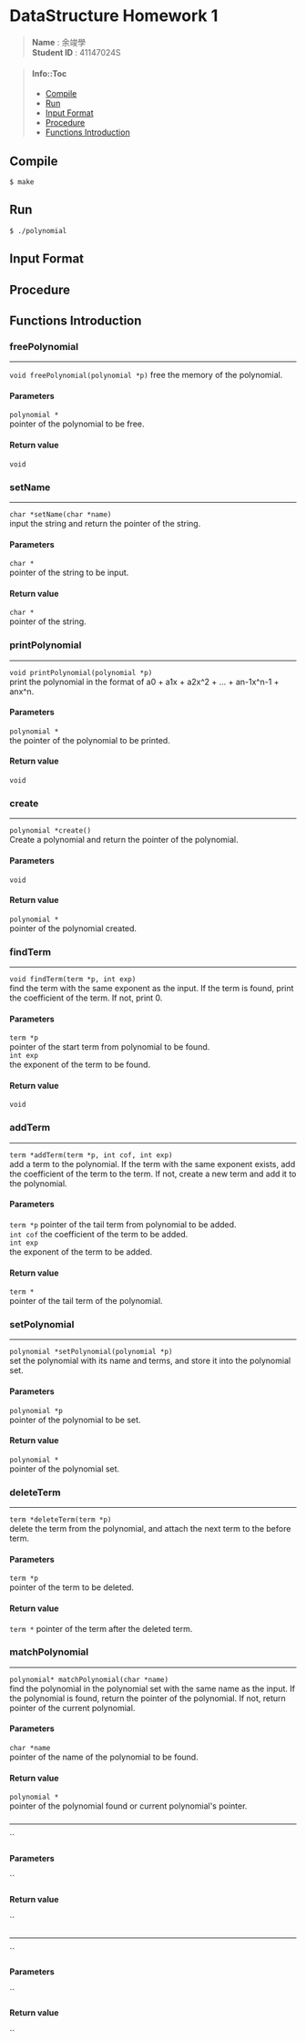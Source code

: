 # DataStructure Homework 1
> **Name** : 余竣學  
**Student ID** : 41147024S

> #### Info::Toc
>- [Compile](#compile)
>- [Run](#run)
>- [Input Format](#input-format)
>- [Procedure](#procedure)
>- [Functions Introduction](#functions-introduction)

## Compile
```shell
$ make
```
## Run
```shell
$ ./polynomial
```
## Input Format

## Procedure
## Functions Introduction
### freePolynomial
---
`void freePolynomial(polynomial *p)`
free the memory of the polynomial.
#### Parameters
`polynomial *`  
pointer of the polynomial to be free.
#### Return value
`void`

### setName 
---
`char *setName(char *name)`  
input the string and return the pointer of the string.

#### Parameters
`char *`  
pointer of the string to be input.
#### Return value
`char *`  
pointer of the string.

### printPolynomial 
---
`void printPolynomial(polynomial *p)`  
print the polynomial in the format of a0 + a1x + a2x^2 + ... + an-1x^n-1 + anx^n.
#### Parameters
`polynomial *`  
the pointer of the polynomial to be printed.
#### Return value
`void`
### create
---
`polynomial *create()`  
Create a polynomial and return the pointer of the polynomial.  
#### Parameters  
`void`
#### Return value
`polynomial *`  
pointer of the polynomial created.
### findTerm
---
`void findTerm(term *p, int exp)`  
find the term with the same exponent as the input. If the term is found, print the coefficient of the term. If not, print 0.
#### Parameters
`term *p`  
pointer of the start term from polynomial to be found.  
`int exp`  
the exponent of the term to be found.
#### Return value
`void`
### addTerm
---
`term *addTerm(term *p, int cof, int exp)`  
add a term to the polynomial. If the term with the same exponent exists, add the coefficient of the term to the term. If not, create a new term and add it to the polynomial.
#### Parameters
`term *p`
pointer of the tail term from polynomial to be added.  
`int cof`
the coefficient of the term to be added.  
`int exp`  
the exponent of the term to be added.
#### Return value
`term *`  
pointer of the tail term of the polynomial. 
### setPolynomial 
---
`polynomial *setPolynomial(polynomial *p)`  
set the polynomial with its name and terms, and store it into the polynomial set.
#### Parameters
`polynomial *p`  
pointer of the polynomial to be set.
#### Return value
`polynomial *`  
pointer of the polynomial set.
### deleteTerm 
---
`term *deleteTerm(term *p)`  
delete the term from the polynomial, and attach the next term to the before term.

#### Parameters
`term *p`  
pointer of the term to be deleted.
#### Return value
`term *`
pointer of the term after the deleted term.
### matchPolynomial
---
`polynomial* matchPolynomial(char *name)`  
find the polynomial in the polynomial set with the same name as the input. If the polynomial is found, return the pointer of the polynomial. If not, return pointer of the current polynomial.

#### Parameters
`char *name`  
pointer of the name of the polynomial to be found.
#### Return value
`polynomial *`  
pointer of the polynomial found or current polynomial's pointer.
### 
---
``

#### Parameters
``
#### Return value
``
### 
---
``

#### Parameters
``
#### Return value
``